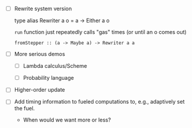 - [ ] Rewrite system version

  type alias Rewriter a o = a -> Either a o

  `run` function just repeatedly calls "gas" times (or until an o comes out)
  
  `fromStepper :: (a -> Maybe a) -> Rewriter a a`
  
- [ ] More serious demos

  + [ ] Lambda calculus/Scheme
  
  + [ ] Probability language

- [ ] Higher-order update

- [ ] Add timing information to fueled computations to, e.g.,
  adaptively set the fuel.

  + When would we want more or less?
